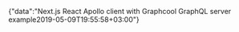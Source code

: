 {"data":"Next.js React Apollo client with Graphcool GraphQL server example2019-05-09T19:55:58+03:00"}
